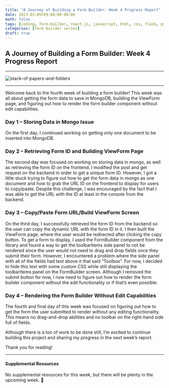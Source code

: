 ```yaml
---
title: "A Journey of Building a Form Builder: Week 4 Progress Report"
date: 2023-03-05T09:00:00-00:00
math: false
tags: [coding, form-builder, react.js, javascript, html, css, flask, python]
categories: [form builder series]
draft: true
---
```

## A Journey of Building a Form Builder: Week 4 Progress Report

-----------------------------------------------
 ![stack-of-papers-and-folders](https://lh3.googleusercontent.com/IGsjt7OXJeZeHEi0JaqmNLsXJEFlfgH8i720BK3GNCj2VBn5m1z2MqhEeDvOfzO5SY-hCYBWBCcHGBcDV_1DtfENmZLBabVkTCkOApFr)

-----------------------------------------------
Welcome back to the fourth week of building a form builder! This week was all about getting the form data to save in MongoDB, building the ViewForm page, and figuring out how to render the form builder component without edit capabilities.

### Day 1 – Storing Data in Mongo Issue

On the first day, I continued working on getting only one document to be inserted into MongoDB.

### Day 2 – Retrieving Form ID and Building ViewForm Page

The second day was focused on working on storing data in mongo, as well as retrieving the form ID on the frontend. I modified the post and get request on the backend in order to get a unique form ID. However, I got a little stuck trying to figure out how to get the form data in mongo as one document and how to grab the URL ID on the frontend to display for users to copy/paste. Despite this challenge, I was encouraged by the fact that I was able to get the URL with the ID at least in the console from the backend.

### Day 3 – Copy/Paste Form URL/Build ViewForm Screen

On the third day, I successfully retrieved the form ID from the backend so the user can copy the dynamic URL with the form ID in it. I then built the ViewForm page, where the user would be redirected after clicking the copy button. To get a form to display, I used the FormBuilder component from the library and found a way to get the toolbarItems side panel to not be rendered since the user would not need to drag and drop fields once they submit their form. However, I encountered a problem where the side panel with all of the fields had text above it that said “Toolbox”. For now, I decided to hide this text with some custom CSS while still displaying the toolbarItems panel on the FormBuilder screen. Although I removed the submit button for now, I now need to figure out how to render the form builder component without the edit functionality or if that’s even possible.

### Day 4 – Rendering the Form Builder Without Edit Capabilities

The fourth and final day of this week was focused on figuring out how to get the form the user submitted to render without any editing functionality. This means no drag-and-drop abilities and no toolbar on the right-hand side full of fields.

Although there is a ton of work to be done still, I’m excited to continue building this project and sharing my progress in the next week’s report.

Thank you for reading!

-----------------------------------------------

#### Supplemental Resources

No supplemental resources for this week, but there will be plenty in the upcoming week. 🙂
